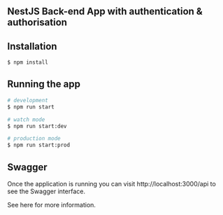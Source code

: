 ## NestJS Back-end App with authentication &amp; authorisation

## Installation

```bash
$ npm install
```

## Running the app

```bash
# development
$ npm run start

# watch mode
$ npm run start:dev

# production mode
$ npm run start:prod
```

## Swagger
Once the application is running you can visit http://localhost:3000/api to see the Swagger interface.

See here for more information.
